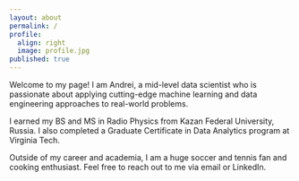 ```yaml
---
layout: about
permalink: /
profile:
  align: right
  image: profile.jpg
published: true
---
```


Welcome to my page! I am Andrei, a mid-level data scientist who is passionate about applying cutting-edge machine learning and data engineering approaches to real-world problems.

I earned my BS and MS in Radio Physics from Kazan Federal University, Russia. I also completed a Graduate Certificate in Data Analytics program at Virginia Tech.

Outside of my career and academia, I am a huge soccer and tennis fan and cooking enthusiast. Feel free to reach out to me via email or LinkedIn.

